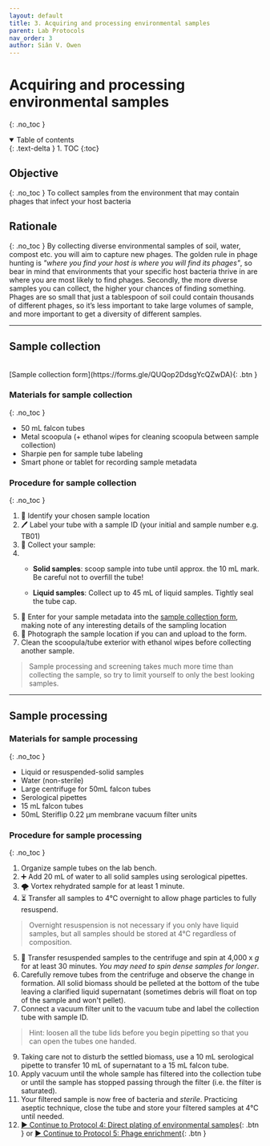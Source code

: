 ```yaml
---
layout: default
title: 3. Acquiring and processing environmental samples
parent: Lab Protocols
nav_order: 3
author: Siân V. Owen
---
```


# Acquiring and processing environmental samples
{: .no_toc }

<details open markdown="block">
  <summary>
    Table of contents
  </summary>
  {: .text-delta }
1. TOC
{:toc}
</details>


## Objective
{: .no_toc }
To collect samples from the environment that may contain phages that infect your host bacteria

## Rationale
{: .no_toc }
By collecting diverse environmental samples of soil, water, compost etc. you will aim to capture new phages. The golden rule in phage hunting is *"where you find your host is where you will find its phages"*, so bear in mind that environments that your specific host bacteria thrive in are where you are most likely to find phages. Secondly, the more diverse samples you can collect, the higher your chances of finding something. Phages are so small that just a tablespoon of soil could contain thousands of different phages, so it’s less important to take large volumes of sample, and more important to get a diversity of different samples.

---

## Sample collection
<br>
[Sample collection form](https://forms.gle/QUQop2DdsgYcQZwDA){: .btn }


### Materials for sample collection
{: .no_toc }

- 50 mL falcon tubes
- Metal scoopula (+ ethanol wipes for cleaning scoopula between sample collection)
- Sharpie pen for sample tube labeling
- Smart phone or tablet for recording sample metadata

### Procedure for sample collection
{: .no_toc }

1. 👀 Identify your chosen sample location
2. 🖊️ Label your tube with a sample ID (your initial and sample number e.g. TB01)
3. 🥄 Collect your sample:
4.  + **Solid samples**: scoop sample into tube until approx. the 10 mL mark. Be careful not to overfill the tube!

    + **Liquid samples**: Collect up to 45 mL of liquid samples. Tightly seal the tube cap.
5. 📲 Enter for your sample metadata into the [sample collection form](https://forms.gle/QUQop2DdsgYcQZwDA), making note of any interesting details of the sampling location
6. 📸 Photograph the sample location if you can and upload to the form.
7. Clean the scoopula/tube exterior with ethanol wipes before collecting another sample.

> Sample processing and screening takes much more time than collecting the sample, so try to limit yourself to only the best looking samples.

---

## Sample processing

### Materials for sample processing
{: .no_toc }

- Liquid or resuspended-solid samples
- Water (non-sterile)
- Large centrifuge for 50mL falcon tubes
- Serological pipettes
- 15 mL falcon tubes
- 50mL Steriflip 0.22 μm membrane vacuum filter units

### Procedure for sample processing
{: .no_toc }

1. Organize sample tubes on the lab bench.
2. ➕ Add 20 mL of water to all solid samples using serological pipettes.
3. 🌪 Vortex rehydrated sample for at least 1 minute.
4. ⏳ Transfer all samples to 4℃ overnight to allow phage particles to fully resuspend.
> Overnight resuspension is not necessary if you only have liquid samples, but all samples should be stored at 4°C regardless of composition.

5. 💫 Transfer resuspended samples to the centrifuge and spin at 4,000 x _g_ for at least 30 minutes. *You may need to spin dense samples for longer*.
6. Carefully remove tubes from the centrifuge and observe the change in formation. All solid biomass should be pelleted at the bottom of the tube leaving a clarified liquid supernatant (sometimes debris will float on top of the sample and won't pellet).
7. Connect a vacuum filter unit to the vacuum tube and label the collection tube with sample ID.
> Hint: loosen all the tube lids before you begin pipetting so that you can open the tubes one handed.
9. Taking care not to disturb the settled biomass, use a 10 mL serological pipette to transfer 10 mL of supernatant to a 15 mL falcon tube.
10. Apply vacuum until the whole sample has filtered into the collection tube or until the sample has stopped passing through the filter (i.e. the filter is saturated).
11. Your filtered sample is now free of bacteria and *sterile*. Practicing aseptic technique, close the tube and store your filtered samples at 4℃ until needed.
12. [▶ Continue to Protocol 4: Direct plating of environmental samples](./protocol_04-directplating.html){: .btn } or [▶ Continue to Protocol 5: Phage enrichment](./protocol_05-enrichments.html){: .btn }
